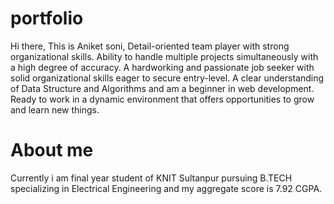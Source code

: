 # portfolio
Hi there, 
This is Aniket soni, Detail-oriented team player with strong organizational skills. Ability to handle multiple projects simultaneously with a high degree of accuracy.
A hardworking and passionate job seeker with solid organizational skills eager to secure entry-level. 
A clear understanding of Data Structure and Algorithms and am a beginner in web development. Ready to work in a dynamic environment that offers opportunities to grow and learn new things.

# About me 
Currently i am final year student of KNIT Sultanpur pursuing B.TECH specializing in Electrical Engineering and my aggregate score is 7.92 CGPA.


